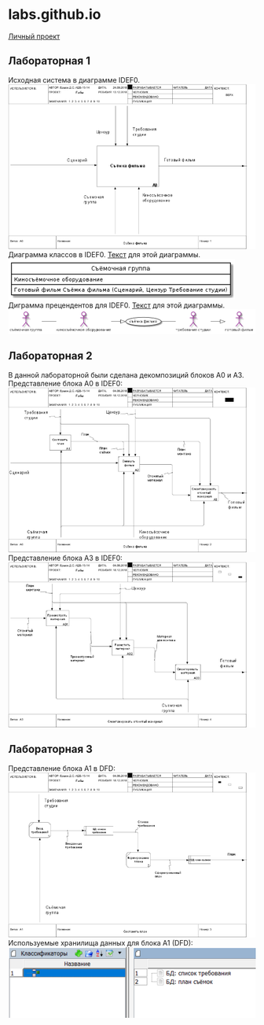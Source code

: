 # labs.github.io
[ Личный проект ](http://127.0.0.1:50029/index.html?h=768&w=1024 "Личный проект")
## Лабораторная 1
Исходная система в диаграмме IDEF0.
![](https://github.com/UnderTakerIsMyName/labs.github.io/blob/master/01_A0.png)  
Диаграмма классов в IDEF0. [Текст](https://github.com/UnderTakerIsMyName/labs.github.io/blob/master/1.txt) для этой диаграммы.  
![](https://github.com/UnderTakerIsMyName/labs.github.io/blob/master/LP31IiD048RFtQSOUbBm8Mfz0M-UboJOq6rMTbCyY11RKL11n9itFNXErM1gc-qh_FCale9Z2XBPqtpxptwpC_2vTlbqOjJtQgFyECrEjDCJYepsdivKRwYZyR6pqom-iCOwEXgbUQ9w-yxPqoqP6eb8qBeuSLrqhhQlzF7CD_o0DG9Veq79zuHtBdYEZPooJzhJeSW8JwZHIEpYNqD0.png)  
Диграмма прецендентов для IDEF0. [Текст](https://github.com/UnderTakerIsMyName/labs.github.io/blob/master/2.txt) для этой диаграммы.  
![](https://github.com/UnderTakerIsMyName/labs.github.io/blob/master/dP71IiD048RFtQSOUj93eKyWJJq7SlEy9ciRccR3PeC75MeK11N4DudMGArDV8MPDtB2Maclikmky--t_ypiJd8hZIsMYSWNSPf98vSWGwiDN8d1L8QBcT556ftgXAMpUMoL67Z6w4kdJ1D66DGcKiP9MM6oH8cRdc6Hgr3cwj-Mvvt4Zecwi60rc7Wsjn35HeKsrgbm1GTZa3aCwP.png)  

## Лабораторная 2
В данной лабораторной были сделана декомпозиций блоков A0 и A3.
Представление блока A0 в IDEF0:
![](https://github.com/UnderTakerIsMyName/labs.github.io/blob/master/02_A0.png)  
Представление блока A3 в IDEF0:
![](https://github.com/UnderTakerIsMyName/labs.github.io/blob/master/04_A3.png)  

## Лабораторная 3
Представление блока A1 в DFD:  
![](https://github.com/UnderTakerIsMyName/labs.github.io/blob/master/03_A1.png)  
Используемые хранилища данных для блока A1 (DFD):  
![](https://github.com/UnderTakerIsMyName/labs.github.io/blob/master/бд.png)  
